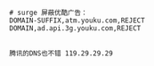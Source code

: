 

    # surge 屏蔽优酷广告：
    DOMAIN-SUFFIX,atm.youku.com,REJECT
    DOMAIN,ad.api.3g.youku.com,REJECT
    
    
    腾讯的DNS也不错 119.29.29.29
